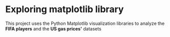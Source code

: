 # Exploring matplotlib library

This project uses the Python Matplotlib visualization libraries to analyze the **FIFA players** and the **US gas prices'** datasets


